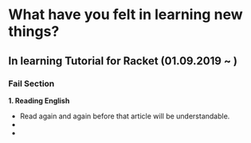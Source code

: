 # What have you felt in learning new things?

## In learning Tutorial for Racket (01.09.2019 ~ )

### Fail Section

__1. Reading English__

- Read again and again before that article will be understandable.
- 
-


